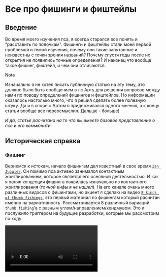 # Все про фишинги и фиштейлы

## Введение

Во время моего изучения пса, я всегда старался все понять и "расставить по полочкам". Фишинги и фиштейлы стали моей первой проблемой и темой изучения, почему они такие запутанные и неизвестны с точки зрения названий? Почему спустя годы после их открытия не появились точные определения? И наконец что вообще такое фишинг, фиштейл, и чем они отличаются.

> [!NOTE]
> Изначально я не хотел писать публичную статью на эту тему, это должно было быть сообщением в лс Арту для решения вопросов между нами по поводу определений фишингов и фиштейлов. Но информации оказалось настолько много, что я решил сделать более полезную штуку. Да и в споре с Артом я придерживался одного мнения, а к концу статьи вообще все переосмыслил. Дальше - больше\)

*И да, статья расчитана на то что вы имеете базовое представление о псе и его коммюнити*

## Историческая справка

### Фишинг

Вернемся к истокам, начало фишингам дал известный в свое время [`Ian Juggler`](https://www.youtube.com/@jugglian). Он помимо пса активно занимался контактным жонглированием, которое является его основной деятельностью. И как я понял концепция фишинга появилась изначально из контактного жонглирования (*точной инфы я не нашел*). На его канале очень много различных видосов с фишингами, но акцент я сделаю на видео [`8 kinds of thumb fishings`](https://www.youtube.com/watch?v=SepIEJtIT9caaa), это первый материал по фишингам который расчитан именно на вариативность. Рассматривается 8 различный вариаций `thumb fishing`'а с разным углом/направлением/хендмувом. Это и послужило триггером на будущие разработки, которые мы рассмотрим по ходу

<video controls="controls" src="./8thumbfishings.mp4" onloadstart="this.volume=0.5"/>

### Фиштейл

Но спустя недолгое время, примерно в тех же временных рамках, небезызвестный псер `Menowa*` на основе концепций фишинга придумывает свой элемент - `fishtail`. Название тут подобрано не по приколу, есть аналогичный пс'у вид жонглирования - `Staff spinning` *(не шутите про пасхалки сокращения)* где крутят полуметровую дубину. Так вот, концепция фиштейла, как и название взяты от туда. Я даже не буду прикреплять материал, просто загуглите `Staff spinning fishtail` и сами все поймете. Уже на этом моменте возникали противоречия между фишингами и фиштейлами из-за визуальной похожести

> [!INFO]
> Менова ввел только идею трюка, название предложил Kay, а первый раз записал на видео вообще Iteza

<video controls="controls" src="./Fishtail.mp4" onloadstart="this.volume=0.5"/>

### Дальнейшее развитие

Активно фишинги начинает использовать и форсить `i.suk` с 19 года, в его комбе 4 рауна `WT19` были линки с фишингами и пд фл араундами, а его экстра комба на `PSO20` почти полностью состояла из них

<video controls="controls" src="./isukpso20.mp4" onloadstart="this.volume=0.5"/>

В настоящее время это все переросло в отдельный тип павера, в котором идеи фишингов и фиштейлов получили большое развитие. `Han nani`, `Uun` и прочие являются яркими представителями такого стиля

## Что же такое фиштейл и фишинг?

### Тамб фишинг

Вероятно вы уже словили передоз от количества 'фишинг' и 'фиштейл' в тексте, когда мы не имеем точных определений этих слов\) Эта историческая инфа нужна была для понимания контекста сложившийся ситуации, но пора уже давать определения и искать смысл

<video controls="controls" src="./8thumbfishings.mp4" onloadstart="this.volume=0.5"/>

Вернемся к 8 вариациям тамб фишинга которые показывал Йан Джагглер, если мы внимательно посмотрим, то увидим что движение палки можно записать как линк с араундами, где мы сначала делаем обычный ТА, а потом засчет изменения положения руки изменяем выполнение араунда, заканчивая уже TA rev.

::: details Примерный алгоритм выполнения выглядит так:
 - Сделать половинку араунда
 - Засчет изменения ориентации руки, зайти на араунд рев
 - Закончить араунд рев
:::

На основе этого можно составить базовую нотацию:

```js
PU-PD thumb fishing = PU ta 0.5 T1-T* ~ PD fl ta rev 0.5 T*-TF
```

> [!IMPORTANT]
> `PU-PD` тут не по приколу, это нотация изменения ориентации руки в рамках одного элемента, в нотации фишингов оно имеет большой смысл, ибо без этого появляется двоякость в понимании 

По такому принципу можно нотатировать первые 4 тамб фишинга которые показал Йан:

| Название | Нотация |
| - | - |
| **PU-PD** thumb fishing | **PU** ta 0.5 ~ **PD** fl ta rev 0.5  |
| **PU-PD** thumb fishing rev | **PU** ta rev 0.5 ~ **PD** fl ta 0.5  |
| **PD-PU** thumb fishing | **PD** ta 0.5 ~ **PU** fl ta rev 0.5  |
| **PD-PU** thumb fishing rev | **PU** ta rev 0.5 ~ **PD** fl ta 0.5  |

> [!TIP]
> В общем случае не особо важны начальные и конечные слоты. И уточнять каким-либо образом про хендмув нам не надо: знак гибрида `~`, изменение ориентации руки и промежуточный слот `T*` являются необходимой и достаточной информацией, за поднобностями можете прочитать руководство по нотациям [тык](TODO:)

Но что по поводу других 4 фишингов от Йана? Тут и начинается самая интересная часть. Сначала попробуем разобраться сами, посмотрев на фишинг под 5 номером в его видео.

<div>
  <figure :class="$style.blocking">
    <img src="./TFstart.png" />
      <figcaption>
      1. Сначала мы видим стартер: почти перпендикулярное ta в PS
    </figcaption>
  </figure>

  <figure :class="$style.blocking">
    <img src="./TFtransition1.png" />
      <figcaption>
      2. После 0.5 оборотов TA рука начинает выворачивается в противоположню сторону
    </figcaption>
  </figure>

  <figure :class="$style.blocking">
    <img src="./TFtransition2.png" />
      <figcaption>
      3. Рука полностью вывернулась, палка начинает тоже перпендикулярный ta rev
    </figcaption>
  </figure>

  <figure :class="$style.blocking">
    <img src="./TFend.png" />
      <figcaption>
      4. Конец после ta rev 0.5, палка попала в слот
    </figcaption>
  </figure>
</div>

Итого мы получаем концепцию полностью схожую!

Единственный момент в различии хендмува и ориентации. Если в прошлых вариациях мы видели что изменение положения руки происходит только между PD и PU, то в этих вариациях будет изменение между PS и BS (*[Для незнающих что такое BS](TODO:)*)

Аналогично можно составить нотацию и для таких *боковых* фишингов:

<style module>
.blocking {
    padding: 1.5rem;
    display: block;
    width: 300px;
    float: none; /*TODO: Сделать умную системы выравнивания 2x2, сука я в этом фронте нихуя не шарю😭😭😭*/
    margin-top: 2rem;
    margin-left: auto;
    margin-right: auto;
    text-align: center;
}
</style>
